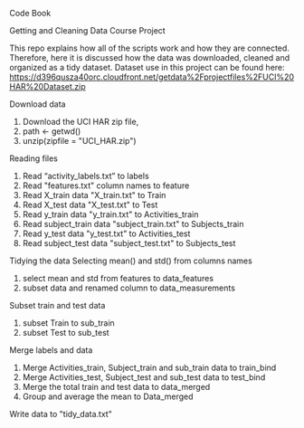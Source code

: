 Code Book 

Getting and Cleaning Data Course Project

This repo explains how all of the scripts work and how they are connected.
Therefore, here it is discussed how the data was downloaded, cleaned and organized as a tidy dataset.
Dataset use in this project can be found here:
        https://d396qusza40orc.cloudfront.net/getdata%2Fprojectfiles%2FUCI%20HAR%20Dataset.zip 

Download  data
1. Download the UCI HAR zip file,
2. path <- getwd()
3. unzip(zipfile = "UCI_HAR.zip")

Reading files 
1. Read “activity_labels.txt” to labels 
2. Read "features.txt" column names to feature 
3. Read X_train data "X_train.txt" to Train
4. Read X_test data "X_test.txt" to Test
5. Read y_train data "y_train.txt" to Activities_train
6. Read subject_train data "subject_train.txt" to Subjects_train
7. Read y_test data "y_test.txt" to Activities_test
8. Read subject_test data "subject_test.txt" to Subjects_test

Tidying the data
Selecting mean() and std() from columns names 
1. select mean and std from features to data_features
2. subset data and renamed column to data_measurements 

Subset train and test data 
1. subset  Train to sub_train 
2. subset  Test to sub_test 

Merge labels and data
1. Merge Activities_train, Subject_train and sub_train data to train_bind 
2. Merge Activities_test, Subject_test and sub_test data to test_bind 
3. Merge the total train and test data to data_merged 
4. Group and average the mean to Data_merged 

Write data to "tidy_data.txt"
